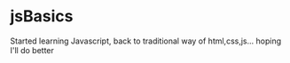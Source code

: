 # jsBasics
  Started learning Javascript, back to traditional way of html,css,js... hoping I'll do better
  
